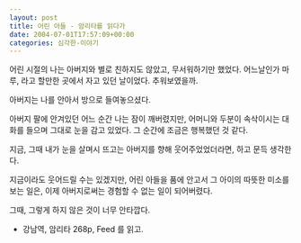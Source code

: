 ```yaml
---
layout: post
title: 어린 아들 - 암리타를 읽다가
date: 2004-07-01T17:57:09+00:00
categories: 심각한-이야기
---
```

어린 시절의 나는 아버지와 별로 친하지도 않았고, 무서워하기만 했었다. 어느날인가 마루, 라고 할만한 곳에서 자고 있던 날이었다. 추워보였을까.

아버지는 나를 안아서 방으로 들여놓으셨다.

아버지 팔에 안겨있던 어느 순간 나는 잠이 깨버렸지만, 어머니와 두분이 속삭이시는 대화를 들으며 그대로 눈을 감고 있었다. 그 순간에 조금은 행복했던 것 같다.

지금, 그때 내가 눈을 살며시 뜨고는 아버지를 향해 웃어주었었더라면, 하고 문득 생각한다.

지금이라도 웃어드릴 수는 있겠지만, 어린 아들을 품에 안고서 그 아이의 따뜻한 미소를 보는 일은, 이제 아버지로써는 경험할 수 없는 일이 되어버렸다.

그때, 그렇게 하지 않은 것이 너무 안타깝다.

<ul>
<li>강남역, 암리타 268p, Feed 를 읽고.</li>
</ul>
